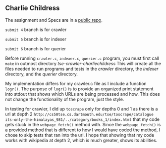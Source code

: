 ## Charlie Childress

The assignment and Specs are in a [public repo](https://github.com/cs50winter2022/labs/tse). 

`submit 4` branch is for crawler

`submit 5` branch is for indexer

`submit 6` branch is for querier

Before running `crawler.c`, `indexer.c`, `querier.c` program, you must first call `make` in outmost directory _tse-crawler-charliechildress_ This will create all the files needed to run programs and tests in the _crawler_ directory, the _indexer_ directory, and the _querier_ directory.

My implementation differs for my crawler.c file as I include a function `logr()`.
The purpose of `logr()` is to provide an organized print statement into stdout that shows which URLs are being processed and how.
This does not change the functionality of the program, just the style.

In testing for crawler, I did up `toscrape` only for depths 0 and 1 as there is a url at depth 2 `http://cs50tse.cs.dartmouth.edu/tse/toscrape/catalogue its-only-the-himalayas_981/../category/books_1/index.html` that my code gets stuck in the `webpage_fetch()` method with. Since the `webpage_fetch()` is a provided method that is different to how I would have coded the method, I chose to skip tests that ran into the url. I hope that showing that my code works with wikipedia at depth 2, which is much greater, shows its abilities.
